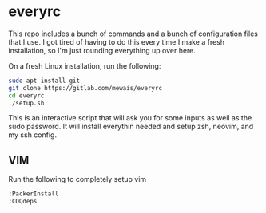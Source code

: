 # everyrc

This repo includes a bunch of commands and a bunch of configuration files that I use. I got tired of having to do this every time I make a fresh installation, so I'm just rounding everything up over here.

On a fresh Linux installation, run the following:
```bash
sudo apt install git
git clone https://gitlab.com/mewais/everyrc
cd everyrc
./setup.sh
```
This is an interactive script that will ask you for some inputs as well as the sudo password. It will install everythin needed and setup zsh, neovim, and my ssh config.

## VIM
Run the following to completely setup vim
```bash
:PackerInstall
:COQdeps
```
